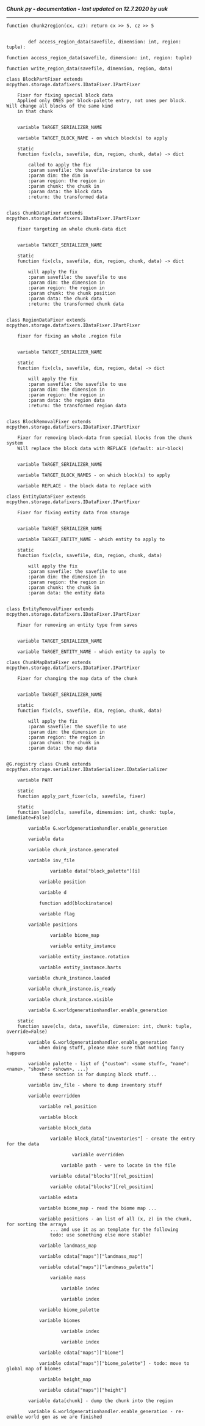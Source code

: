 ***Chunk.py - documentation - last updated on 12.7.2020 by uuk***
___

    function chunk2region(cx, cz): return cx >> 5, cz >> 5
            
            
            def access_region_data(savefile, dimension: int, region: tuple):

    function access_region_data(savefile, dimension: int, region: tuple)

    function write_region_data(savefile, dimension, region, data)

    class BlockPartFixer extends mcpython.storage.datafixers.IDataFixer.IPartFixer
        
        Fixer for fixing special block data
        Applied only ONES per block-palette entry, not ones per block. Will change all blocks of the same kind
        in that chunk


        variable TARGET_SERIALIZER_NAME

        variable TARGET_BLOCK_NAME - on which block(s) to apply

        static
        function fix(cls, savefile, dim, region, chunk, data) -> dict
            
            called to apply the fix
            :param savefile: the savefile-instance to use
            :param dim: the dim in
            :param region: the region in
            :param chunk: the chunk in
            :param data: the block data
            :return: the transformed data


    class ChunkDataFixer extends mcpython.storage.datafixers.IDataFixer.IPartFixer
        
        fixer targeting an whole chunk-data dict


        variable TARGET_SERIALIZER_NAME

        static
        function fix(cls, savefile, dim, region, chunk, data) -> dict
            
            will apply the fix
            :param savefile: the savefile to use
            :param dim: the dimension in
            :param region: the region in
            :param chunk: the chunk position
            :param data: the chunk data
            :return: the transformed chunk data


    class RegionDataFixer extends mcpython.storage.datafixers.IDataFixer.IPartFixer
        
        fixer for fixing an whole .region file


        variable TARGET_SERIALIZER_NAME

        static
        function fix(cls, savefile, dim, region, data) -> dict
            
            will apply the fix
            :param savefile: the savefile to use
            :param dim: the dimension in
            :param region: the region in
            :param data: the region data
            :return: the transformed region data


    class BlockRemovalFixer extends mcpython.storage.datafixers.IDataFixer.IPartFixer
        
        Fixer for removing block-data from special blocks from the chunk system
        Will replace the block data with REPLACE (default: air-block)


        variable TARGET_SERIALIZER_NAME

        variable TARGET_BLOCK_NAMES - on which block(s) to apply

        variable REPLACE - the block data to replace with

    class EntityDataFixer extends mcpython.storage.datafixers.IDataFixer.IPartFixer
        
        Fixer for fixing entity data from storage


        variable TARGET_SERIALIZER_NAME

        variable TARGET_ENTITY_NAME - which entity to apply to

        static
        function fix(cls, savefile, dim, region, chunk, data)
            
            will apply the fix
            :param savefile: the savefile to use
            :param dim: the dimension in
            :param region: the region in
            :param chunk: the chunk in
            :param data: the entity data


    class EntityRemovalFixer extends mcpython.storage.datafixers.IDataFixer.IPartFixer
        
        Fixer for removing an entity type from saves


        variable TARGET_SERIALIZER_NAME

        variable TARGET_ENTITY_NAME - which entity to apply to

    class ChunkMapDataFixer extends mcpython.storage.datafixers.IDataFixer.IPartFixer
        
        Fixer for changing the map data of the chunk


        variable TARGET_SERIALIZER_NAME

        static
        function fix(cls, savefile, dim, region, chunk, data)
            
            will apply the fix
            :param savefile: the savefile to use
            :param dim: the dimension in
            :param region: the region in
            :param chunk: the chunk in
            :param data: the map data


    @G.registry class Chunk extends mcpython.storage.serializer.IDataSerializer.IDataSerializer

        variable PART

        static
        function apply_part_fixer(cls, savefile, fixer)

        static
        function load(cls, savefile, dimension: int, chunk: tuple, immediate=False)

            variable G.worldgenerationhandler.enable_generation

            variable data

            variable chunk_instance.generated

            variable inv_file

                    variable data["block_palette"][i]

                variable position

                variable d

                function add(blockinstance)

                variable flag

            variable positions

                    variable biome_map

                    variable entity_instance

                variable entity_instance.rotation

                variable entity_instance.harts

            variable chunk_instance.loaded

            variable chunk_instance.is_ready

            variable chunk_instance.visible

            variable G.worldgenerationhandler.enable_generation

        static
        function save(cls, data, savefile, dimension: int, chunk: tuple, override=False)

            variable G.worldgenerationhandler.enable_generation
                when doing stuff, please make sure that nothing fancy happens

            variable palette - list of {"custom": <some stuff>, "name": <name>, "shown": <shown>, ...}
                these section is for dumping block stuff...

            variable inv_file - where to dump inventory stuff

            variable overridden

                variable rel_position

                variable block

                variable block_data

                    variable block_data["inventories"] - create the entry for the data

                            variable overridden

                        variable path - were to locate in the file

                    variable cdata["blocks"][rel_position]

                    variable cdata["blocks"][rel_position]

                variable edata

                variable biome_map - read the biome map ...

                variable positions - an list of all (x, z) in the chunk, for sorting the arrays
                    ... and use it as an template for the following
                    todo: use something else more stable!

                variable landmass_map

                variable cdata["maps"]["landmass_map"]

                variable cdata["maps"]["landmass_palette"]

                    variable mass

                        variable index

                        variable index

                variable biome_palette

                variable biomes

                        variable index

                        variable index

                variable cdata["maps"]["biome"]

                variable cdata["maps"]["biome_palette"] - todo: move to global map of biomes

                variable height_map

                variable cdata["maps"]["height"]

            variable data[chunk] - dump the chunk into the region

            variable G.worldgenerationhandler.enable_generation - re-enable world gen as we are finished